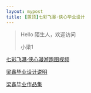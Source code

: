 ```yaml
---
layout: mypost
title: [置顶]七彩飞瀑·侠心毕业设计
---
```


> Hello 陌生人，欢迎访问 
>
> 小梁1
>

[七彩飞瀑·侠心漫游跑图视频](https://www.bilibili.com/video/BV1RvyZYgEh7/?spm_id_from=333.999.0.0&vd_source=5d9f3b981396e232df75256d1194ecfa)

[梁鑫毕业设计说明](https://liangx.work/assets/毕业设计说明书-梁鑫.pdf)

[梁鑫毕业作品集](https://liangx.work/assets/梁鑫作品集.pdf)
